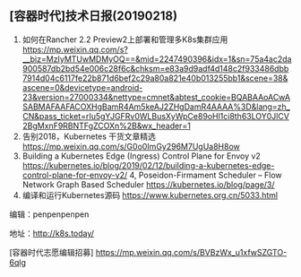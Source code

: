 ## [容器时代]技术日报(20190218)

1. 如何在Rancher 2.2 Preview2上部署和管理多K8s集群应用 https://mp.weixin.qq.com/s?__biz=MzIyMTUwMDMyOQ==&mid=2247490396&idx=1&sn=75a4ac2da900587db2bd54e006c28f6c&chksm=e83a9d9adf4d148c2f933486dbb7914d04c6117fe22b871d6bef2c29a80a821e40b013255bb1&scene=38&ascene=0&devicetype=android-23&version=27000334&nettype=cmnet&abtest_cookie=BQABAAoACwASABMAFAAFACOXHgBamR4Am5keAJ2ZHgDamR4AAAA%3D&lang=zh_CN&pass_ticket=rIu5gYJGFRv0WLBusXyWpCe89oHl1ci8th63LOY0JlCV2BgMxnF9RBNTFgZCOXn%2B&wx_header=1
2. 告别2018，Kubernetes 干货文章精选 https://mp.weixin.qq.com/s/G0o0ImGy296M7UgUa8H8ow
3. Building a Kubernetes Edge (Ingress) Control Plane for Envoy v2 https://kubernetes.io/blog/2019/02/12/building-a-kubernetes-edge-control-plane-for-envoy-v2/
4, Poseidon-Firmament Scheduler – Flow Network Graph Based Scheduler https://kubernetes.io/blog/page/3/
5. 编译和运行Kubernetes源码 https://www.kubernetes.org.cn/5033.html

编辑：penpenpenpen
 
地址：http://k8s.today/

[容器时代志愿编辑招募] https://mp.weixin.qq.com/s/BVBzWx_u1xfwSZGTO-6qlg
